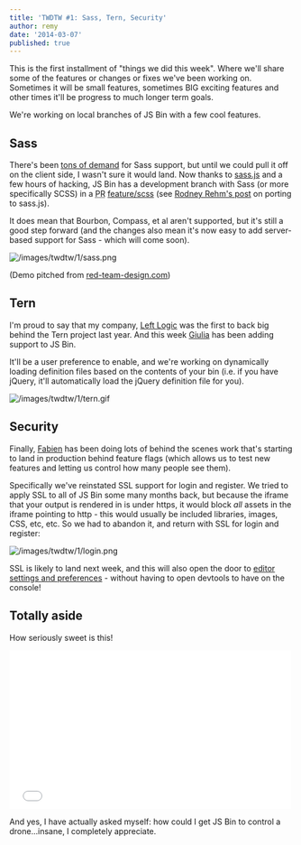 ```yaml
---
title: 'TWDTW #1: Sass, Tern, Security'
author: remy
date: '2014-03-07'
published: true
---
```



This is the first installment of "things we did this week". Where we'll share some of the features or changes or fixes we've been working on. Sometimes it will be small features, sometimes BIG exciting features and other times it'll be progress to much longer term goals.

We're working on local branches of JS Bin with a few cool features.

## Sass

There's been [tons of demand](https://github.com/jsbin/jsbin/issues/176) for Sass support, but until we could pull it off on the client side, I wasn't sure it would land. Now thanks to [sass.js](https://github.com/medialize/sass.js/) and a few hours of hacking, JS Bin has a development branch with Sass (or more specifically SCSS) in a <abbr title="Pull Request">PR</abbr> [feature/scss](https://github.com/jsbin/jsbin/pull/1229) (see [Rodney Rehm's post](http://blog.rodneyrehm.de/archives/33-libsass.js-An-Emscripten-Experiment.html) on porting to sass.js). 

It does mean that Bourbon, Compass, et al aren't supported, but it's still a good step forward (and the changes also mean it's now easy to add server-based support for Sass - which will come soon).

![/images/twdtw/1/sass.png](/images/twdtw/1/sass.png)

(Demo pitched from [red-team-design.com](http://red-team-design.com/simple-scss-spinner-animation/))

## Tern

I'm proud to say that my company, [Left Logic](http://leftlogic.com) was the first to back big behind the Tern project last year. And this week [Giulia](http://github.com/electricg) has been adding support to JS Bin.

It'll be a user preference to enable, and we're working on dynamically loading definition files based on the contents of your bin (i.e. if you have jQuery, it'll automatically load the jQuery definition file for you).

![/images/twdtw/1/tern.gif](/images/twdtw/1/tern.gif)

## Security

Finally, [Fabien](http://github.com/allouis) has been doing lots of behind the scenes work that's starting to land in production behind feature flags (which allows us to test new features and letting us control how many people see them).

Specifically we've reinstated SSL support for login and register. We tried to apply SSL to all of JS Bin some many months back, but because the iframe that your output is rendered in is under https, it would block *all* assets in the iframe pointing to http - this would usually be included libraries, images, CSS, etc, etc. So we had to abandon it, and return with SSL for login and register:

![/images/twdtw/1/login.png](/images/twdtw/1/login.png)

SSL is likely to land next week, and this will also open the door to [editor settings and preferences](https://github.com/jsbin/jsbin/pull/1224) - without having to open devtools to have on the console!

## Totally aside

How seriously sweet is this!

<div class="embed-container"><iframe src="//player.vimeo.com/video/84938216" width="500" height="281" frameborder="0" webkitallowfullscreen mozallowfullscreen allowfullscreen></iframe></div>

And yes, I have actually asked myself: how could I get JS Bin to control a drone...insane, I completely appreciate.